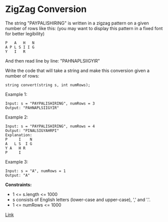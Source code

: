 # ZigZag Conversion

The string "PAYPALISHIRING" is written in a zigzag pattern on a given number of rows like this: (you may want to display
this pattern in a fixed font for better legibility)

```
P   A   H   N
A P L S I I G
Y   I   R
```

And then read line by line: "PAHNAPLSIIGYIR"

Write the code that will take a string and make this conversion given a number of rows:

```
string convert(string s, int numRows);
```

Example 1:

```
Input: s = "PAYPALISHIRING", numRows = 3
Output: "PAHNAPLSIIGYIR"
```

Example 2:

```
Input: s = "PAYPALISHIRING", numRows = 4
Output: "PINALSIGYAHRPI"
Explanation:
P     I    N
A   L S  I G
Y A   H R
P     I
```

Example 3:

```
Input: s = "A", numRows = 1
Output: "A"
```

**Constraints:**

- 1 <= s.length <= 1000
- s consists of English letters (lower-case and upper-case), ',' and '.'.
- 1 <= numRows <= 1000

[Link](https://leetcode.com/problems/zigzag-conversion/)